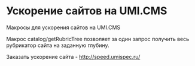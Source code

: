 # Ускорение сайтов на UMI.CMS
Макросы для ускорения сайтов на UMI.CMS

Макрос catalog/getRubricTree позволяет за один запрос получить весь рубрикатор сайта на заданную глубину.

Заказать ускорение сайта - http://speed.umispec.ru/
